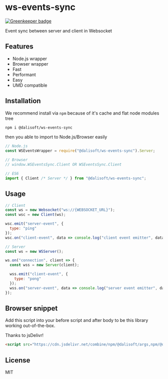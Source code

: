 # ws-events-sync

[![Greenkeeper badge](https://badges.greenkeeper.io/dalisoft/ws-events-sync.svg)](https://greenkeeper.io/)

Event sync between server and client in Websocket

## Features

- Node.js wrapper
- Browser wrapper
- Fast
- Performant
- Easy
- UMD compatible

## Installation

We recommend install via `npm` because of it's cache and flat node modules tree

```bash
npm i @dalisoft/ws-events-sync
```

then you able to import to Node.js/Browser easily

```js
// Node.js
const WSEventsWrapper = require("@dalisoft/ws-events-sync").Server;

// Browser
// window.WSEventsSync.Client OR WSEventsSync.Client

// ES6
import { Client /* Server */ } from "@dalisoft/ws-events-sync";
```

## Usage

```js
// Client
const ws = new Websocket("ws://{WEBSOCKET_URL}");
const wsc = new Client(ws);

wsc.emit("server-event", {
  type: "ping"
});
wsc.on("client-event", data => console.log("client event emitter", data));

// Server
const ws = new WSServer();

ws.on("connection", client => {
  const wss = new Server(client);

  wss.emit("client-event", {
    type: "pong"
  });
  wss.on("server-event", data => console.log("server event emitter", data));
});
```

## Browser snippet

Add this script into your before script and after body to be this library working out-of-the-box.

Thanks to jsDelivr!

```html
<script src="https://cdn.jsdelivr.net/combine/npm/@dalisoft/args,npm/@dalisoft/events,npm/@dalisoft/ws-events-sync"></script>
```

## License

MIT
